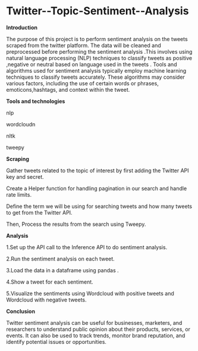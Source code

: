 # Twitter--Topic-Sentiment--Analysis
**Introduction**

The purpose of this project is to perform sentiment analysis on the tweets  scraped from the twitter platform.
The data will be cleaned and preprocessed before performing the sentiment analysis .This involves using natural language processing (NLP) techniques to classify tweets as positive ,negative or neutral based on language used in the tweets .
Tools and algorithms used for sentiment analysis typically employ machine learning techniques to classify tweets accurately.
These algorithms may consider various factors, including the use of certain words or phrases, emoticons,hashtags, and context within the tweet.

**Tools and technologies** 

nlp

wordcloudn

nltk

tweepy

**Scraping**

Gather tweets related to the topic of interest by first adding the Twitter API key and secret.

Create  a Helper function for handling pagination in our search and handle rate limits.

Define  the term we will be using for searching tweets and how many tweets to get from the Twitter API.

Then, Process  the results from the search using Tweepy.


**Analysis**

1.Set up the API call to the Inference API to do sentiment analysis.

2.Run the sentiment analysis on each tweet.

3.Load the data in a dataframe using pandas .

4.Show a tweet for each sentiment.

5.Visualize the sentiments using Wordcloud with positive tweets and Wordcloud with negative tweets.


**Conclusion**

Twitter sentiment analysis can be useful for businesses, marketers, and researchers to understand public opinion about their products, services, or events. It can also be used to track trends, monitor brand reputation, and identify potential issues or opportunities.



